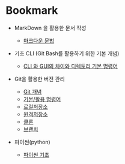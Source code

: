 # Bookmark

- MarkDown 을 활용한 문서 작성
  - [마크다운 문법](./220705.markdown.md)
  
- 기초 CLI (Git Bash를 활용하기 위한 기본 개념)
  - [CLI 와 GUI의 차이와 디렉토리 기본 명령어](./220705.CLI_directoryI.md)
  
- Git을 활용한 버전 관리
  - [Git 개념](./220706/.Git_Github.md)
  - [기본/활용 명령어](./220706/.Git_Github.md)
  - [로컬저장소](./220706/.Git_Github.md)
  - [원격저장소](./220706/.Git_Github.md)
  - [클론](./220707/.remote_clone.md)
  - [브랜치](./220707/Git_Branch.md)

- 파이썬(python)
  - [파이썬 기초](./220711/.python.md)
    
    
